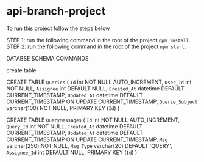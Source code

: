 # api-branch-project

To run this project follow the steps below

STEP 1: run the following command in the root of the project `npm install`.
STEP 2: run the following command in the root of the project `npm start`.


DATABSE SCHEMA COMMANDS

create table

CREATE TABLE `Queries` (
  `Id` int NOT NULL AUTO_INCREMENT,
  `User_Id` int NOT NULL,
  `Assignee` int DEFAULT NULL,
  `Created_At` datetime DEFAULT CURRENT_TIMESTAMP,
  `Updated_At` datetime DEFAULT CURRENT_TIMESTAMP ON UPDATE CURRENT_TIMESTAMP,
  `Querie_Subject` varchar(100) NOT NULL,
  PRIMARY KEY (`Id`)
) 

CREATE TABLE `QueryMessages` (
  `Id` int NOT NULL AUTO_INCREMENT,
  `Query_Id` int NOT NULL,
  `Created_At` datetime DEFAULT CURRENT_TIMESTAMP,
  `Updated_At` datetime DEFAULT CURRENT_TIMESTAMP ON UPDATE CURRENT_TIMESTAMP,
  `Msg` varchar(250) NOT NULL,
  `Msg_Type` varchar(20) DEFAULT 'QUERY',
  `Assignee_Id` int DEFAULT NULL,
  PRIMARY KEY (`Id`)
)
